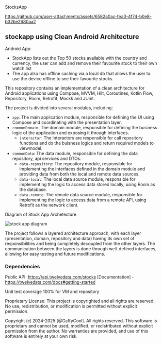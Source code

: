 StocksApp



https://github.com/user-attachments/assets/6582a0ac-fea3-4f74-b0e8-b32be2680aa2


## **stockapp** using Clean Android Architecture

Android App:
- StockApp lists out the Top 50 stocks available with the country and currency, the user can add and remove their favourite stock to their own watch list
- The app also has offline caching via a local db that allows the user to use the device offline to see their favourite stocks.


This repository contains an implementation of a clean architecture for Android applications using Compose, MVVM, Hilt, Coroutines, Kotlin Flow, Repository, Room, Retrofit, Mockk and JUnit.

The project is divided into several modules, including:

- `app`: The main application module, responsible for defining the UI using Compose and coordinating with the presentation layer.
- `commonDomain`: The domain module, responsible for defining the business logic of the application and exposing it through interfaces.
  - `interactor`: The Interactors are responsible for call repository functions and do the buisness logics and return required models to viewmodel.
- `commonData`: The data module, responsible for defining the data repository, api services and DTOs.
  - `data-repository`: The repository module, responsible for implementing the interfaces defined in the domain module and providing data from both the local and remote data sources.
  - `data-local`: The local data source module, responsible for implementing the logic to access data stored locally, using Room as the database.
  - `data-remote`: The remote data source module, responsible for implementing the logic to access data from a remote API, using Retrofit as the network client.
 
Diagram of Stock App Archetecture:

![stock app diagram](https://github.com/user-attachments/assets/f5182271-c5bc-4400-9a6f-d116adb2b590)



The project follows a layered architecture approach, with each layer (presentation, domain, repository and data) having its own set of responsibilities and being completely decoupled from the other layers. The communication between the layers is done through well-defined interfaces, allowing for easy testing and future modifications.

### Dependencies
Public API: 
https://api.twelvedata.com/stocks 
[Documentation] - https://twelvedata.com/docs#getting-started

Unit test coverage 100% for VM and repository

Proprietary License: This project is copyrighted and all rights are reserved. No use, redistribution, or modification is permitted without explicit permission.

Copyright (c) 2024-2025 [@GaffyCool]. All rights reserved. This software is proprietary and cannot be used, modified, or redistributed without explicit permission from the author. No warranties are provided, and use of this software is entirely at your own risk.
